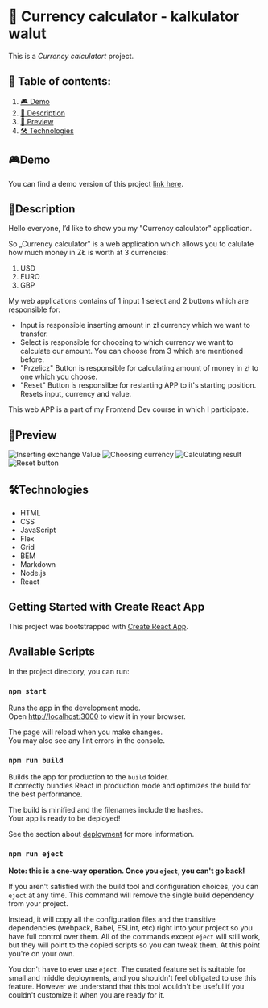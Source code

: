 # 📂 Currency calculator - kalkulator walut 
This is a *Currency calculatort* project. 

## 📑 Table of contents:

1. [🎮 Demo](#demo)
1. [📖 Description](#description)
2. [👀 Preview](#preview)
3. [🛠 Technologies](#technologies)

## 🎮Demo

You can find a demo version of this project [link here](https://adrianjar.github.io/calculator-react-v2/).

## 📖Description 

Hello everyone, I’d like to show you my "Currency calculator" application.

So „Currency calculator" is a web application which allows you to calulate how much money in ZŁ is worth at 3 currencies: 
1. USD
2. EURO
3. GBP

My web applications contains of 1 input 1 select and 2 buttons which are responsible for:

-  Input is responsible inserting amount in zł currency which we want to transfer. 
-  Select is responsible for choosing to which currency we want to calculate our amount. You can choose from 3 which are mentioned before.
-  "Przelicz" Button is responsible for calculating amount of money in zł to one which you choose.
-  "Reset" Button is responsilbe for restarting APP to it's starting position. Resets input, currency and value.

This web APP is a part of my Frontend Dev course in which I participate.


## 👀Preview 

![Inserting exchange Value ](https://github.com/AdrianJar/calculator-react-v2/blob/master/Preview/1_exchangeValuePreview.gif)
![Choosing currency](https://github.com/AdrianJar/calculator-react-v2/blob/master/Preview/2_choosingCurrencyPreview.gif)
![Calculating result](https://github.com/AdrianJar/calculator-react-v2/blob/master/Preview/3_calculatePreview.gif)
![Reset button](https://github.com/AdrianJar/calculator-react-v2/blob/master/Preview/4_resetPreview.gif)

## 🛠Technologies

- HTML
- CSS
- JavaScript
- Flex
- Grid
- BEM
- Markdown
- Node.js
- React

## Getting Started with Create React App

This project was bootstrapped with [Create React App](https://github.com/facebook/create-react-app).

## Available Scripts

In the project directory, you can run:

### `npm start`

Runs the app in the development mode.\
Open [http://localhost:3000](http://localhost:3000) to view it in your browser.

The page will reload when you make changes.\
You may also see any lint errors in the console.

### `npm run build`

Builds the app for production to the `build` folder.\
It correctly bundles React in production mode and optimizes the build for the best performance.

The build is minified and the filenames include the hashes.\
Your app is ready to be deployed!

See the section about [deployment](https://facebook.github.io/create-react-app/docs/deployment) for more information.

### `npm run eject`

**Note: this is a one-way operation. Once you `eject`, you can't go back!**

If you aren't satisfied with the build tool and configuration choices, you can `eject` at any time. This command will remove the single build dependency from your project.

Instead, it will copy all the configuration files and the transitive dependencies (webpack, Babel, ESLint, etc) right into your project so you have full control over them. All of the commands except `eject` will still work, but they will point to the copied scripts so you can tweak them. At this point you're on your own.

You don't have to ever use `eject`. The curated feature set is suitable for small and middle deployments, and you shouldn't feel obligated to use this feature. However we understand that this tool wouldn't be useful if you couldn't customize it when you are ready for it.

#


